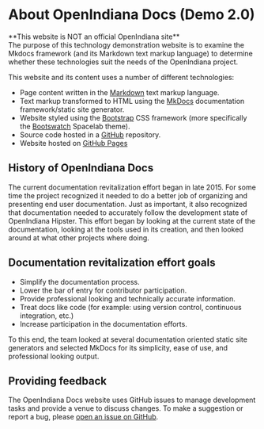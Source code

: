 <!--

The contents of this Documentation are subject to the Public Documentation License Version 1.01
(the "License"); you may only use this Documentation if you comply with the terms of this License.
A copy of the License is available at http://illumos.org/license/PDL.

The Original Documentation is _________________.

The Initial Writer of the Original Documentation is ___________ Copyright (C)_________[Insert year(s)].
All Rights Reserved. (Initial Writer contact(s):________________[Insert hyperlink/alias]).

Contributor(s): ______________________________________.

Portions created by ______ are Copyright (C)_________[Insert year(s)].
All Rights Reserved. (Contributor contact(s):________________[Insert hyperlink/alias]).

-->

# About OpenIndiana Docs (Demo 2.0)


<!-- NOTE: --> <i class="fa fa-info-circle fa-lg" aria-hidden="true"></i> **This website is NOT an official OpenIndiana site**
<div class="well">
The purpose of this technology demonstration website is to examine the Mkdocs framework (and its Markdown text markup language) to determine whether these technologies suit the needs of the OpenIndiana project.
</div>

This website and its content uses a number of different technologies:

* Page content written in the [Markdown](https://daringfireball.net/projects/markdown/) text markup language.
* Text markup transformed to HTML using the [MkDocs](http://www.mkdocs.org/) documentation framework/static site generator.
* Website styled using the [Bootstrap](http://getbootstrap.com/) CSS framework (more specifically the [Bootswatch](https://bootswatch.com/) Spacelab theme).
* Source code hosted in a [GitHub](https://github.com/makruger/website-2.0) repository.
* Website hosted on [GitHub Pages](https://pages.github.com/)


## History of OpenIndiana Docs

The current documentation revitalization effort began in late 2015.
For some time the project recognized it needed to do a better job of organizing and presenting end user documentation.
Just as important, it also recognized that documentation needed to accurately follow the development state of OpenIndiana Hipster.
This effort began by looking at the current state of the documentation, looking at the tools used in its creation, and then looked around at what other projects where doing.

## Documentation revitalization effort goals

* Simplify the documentation process.
* Lower the bar of entry for contributor participation.
* Provide professional looking and technically accurate information.
* Treat docs like code (for example: using version control, continuous integration, etc.)
* Increase participation in the documentation efforts.

To this end, the team looked at several documentation oriented static site generators and selected MkDocs for its simplicity, ease of use, and professional looking output.


## Providing feedback

The OpenIndiana Docs website uses GitHub issues to manage development tasks and provide a venue to discuss changes.
To make a suggestion or report a bug, please [open an issue on GitHub](https://github.com/makruger/website-2.0/issues).

